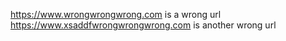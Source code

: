 https://www.wrongwrongwrong.com is a wrong url
https://www.xsaddfwrongwrongwrong.com is another wrong url
